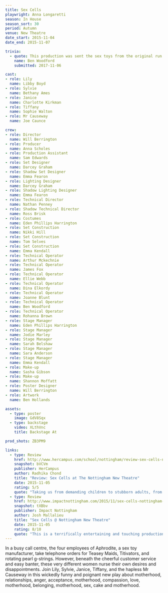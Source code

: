 ```yaml
---
title: Sex Cells
playwright: Anna Longaretti
season: In House
season_sort: 30
period: Autumn
venue: New Theatre
date_start: 2015-11-04
date_end: 2015-11-07

trivia:
  - quote: This production was sent the sex toys from the original run of the show. They had to be returned to Anna Longaretti at the end of the run.
    name: Ben Woodford
    submitted: 2017-11-06

cast:
- role: Lily
  name: Libby Boyd
- role: Sylvie
  name: Bethany Ames
- role: Janice
  name: Charlotte Kirkman
- role: Tiffany
  name: Sophie Walton
- role: Mr Causeway
  name: Joe Caunce

crew:
- role: Director
  name: Will Berrington
- role: Producer
  name: Anna Scholes
- role: Production Assistant
  name: Sam Edwards
- role: Set Designer
  name: Darcey Graham
- role: Shadow Set Designer
  name: Emma Fearon
- role: Lighting Designer
  name: Darcey Graham
- role: Shadow Lighting Designer
  name: Emma Fearon
- role: Technical Director
  name: Nathan Penney
- role: Shadow Technical Director
  name: Ross Brisk
- role: Costumes
  name: Eden Phillips Harrington
- role: Set Construction
  name: Nikki Hill
- role: Set Construction
  name: Tom Selves
- role: Set Construction
  name: Emma Kendall
- role: Technical Operator
  name: Arthur Mckechnie
- role: Technical Operator
  name: James Fox
- role: Technical Operator
  name: Ellie Webb
- role: Technical Operator
  name: Dina Elkordy
- role: Technical Operator
  name: Joanne Blunt
- role: Technical Operator
  name: Ben Woodford
- role: Technical Operator
  name: Rohanna Brown
- role: Stage Manager
  name: Eden Phillips Harrington
- role: Stage Manager
  name: Jodie Marley
- role: Stage Manager
  name: Sarah Belshaw
- role: Stage Manager
  name: Sara Anderson
- role: Stage Manager
  name: Emma Kendall
- role: Make-up
  name: Sasha Gibson
- role: Make-up
  name: Shannon Moffatt
- role: Poster Designer
  name: Will Berrington
- role: Artwork
  name: Ben Hollands

assets:
  - type: poster
    image: GdV8Sqx
  - type: backstage
    video: XLthVnc
    title: Backstage At

prod_shots: ZB3PM9

links:
  - type: Review
    href: http://www.hercampus.com/school/nottingham/review-sex-cells-nottingham-new-theatre
    snapshot: bVCVm
    publisher: HerCampus
    author: Radhika Chond
    title: "Review: Sex Cells at The Nottingham New Theatre"
    date: 2015-11-05
    rating: 5/5
    quote: "Taking us from demanding children to stubborn adults, from the inability to conceive children to getting out there and having sex for fun, each issue was dealt with in a delicate yet enriching manner. The intimacy of a closely shared office space brimming with competing attitudes and ideologies was the perfect backdrop for this play. I have to congratulate the flawless acting of each of the five actors who absolutely made this play. "
  - type: Review
    href: http://www.impactnottingham.com/2015/11/sex-cells-nottingham-new-theatre/
    snapshot: tXBbv
    publisher: Impact Nottingham
    author: Josh Mallalieu
    title: "Sex Cells @ Nottingham New Theatre"
    date: 2015-11-05
    rating: 8/10
    quote: "This is a terrifically entertaining and touching production, and few theatre going experiences can be as rewarding. "
---
```


In a busy call centre, the four employees of Aphrodite, a sex toy manufacturer, take telephone orders for Teasey Maids, Titivators, and rotating pearl g-strings. However, beneath the cheerful customer service and easy banter, these very different women nurse their own desires and disappointments. Join Lily, Sylvie, Janice, Tiffany, and the hapless Mr Causeway in this wickedly funny and poignant new play about motherhood, relationships, anger, acceptance, motherhood, compassion, love, motherhood, belonging, motherhood, sex, cake and motherhood.
